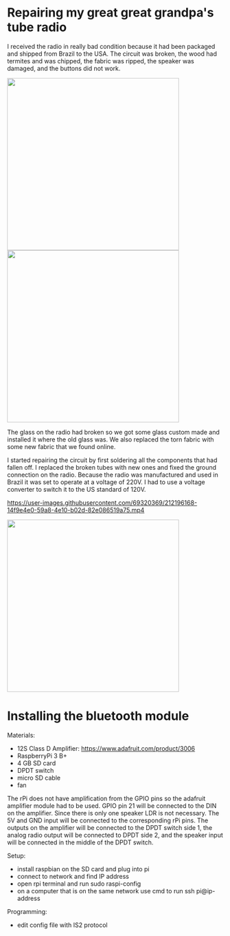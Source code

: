 # Repairing my great great grandpa's tube radio

I received the radio in really bad condition because it had been packaged and shipped from Brazil to the USA. The circuit was broken, the wood had termites and was chipped, the fabric was ripped, the speaker was damaged, and the buttons did not work. 

<img src="https://user-images.githubusercontent.com/69320369/212194215-aec0bbb9-9f6e-48b5-8ae7-3b40f1c04e6c.jpg" width="400" />  <img src="https://user-images.githubusercontent.com/69320369/212194839-070d1e12-a39d-41f0-9db2-2f0564185f9c.jpg" width="400" />

The glass on the radio had broken so we got some glass custom made and installed it where the old glass was. We also replaced the torn fabric with some new fabric that we found online. 

I started repairing the circuit by first soldering all the components that had fallen off. I replaced the broken tubes with new ones and fixed the ground connection on the radio. Because the radio was manufactured and used in Brazil it was set to operate at a voltage of 220V. I had to use a voltage converter to switch it to the US standard of 120V. 

https://user-images.githubusercontent.com/69320369/212196168-14f9e4e0-59a8-4e10-b02d-82e086519a75.mp4

<img src="https://user-images.githubusercontent.com/69320369/212196653-a067b2b4-bb27-4873-a10b-dc72b5ffc6ec.jpg" width="400" />

# Installing the bluetooth module

Materials: 
- 12S Class D Amplifier: https://www.adafruit.com/product/3006
- RaspberryPi 3 B+
- 4 GB SD card
- DPDT switch
- micro SD cable
- fan

The rPi does not have amplification from the GPIO pins so the adafruit amplifier module had to be used. GPIO pin 21 will be connected to the DIN on the amplifier. Since there is only one speaker LDR is not necessary. The 5V and GND input will be connected to the corresponding rPi pins. The outputs on the amplifier will be connected to the DPDT switch side 1, the analog radio output will be connected to DPDT side 2, and the speaker input will be connected in the middle of the DPDT switch. 

Setup: 
- install raspbian on the SD card and plug into pi
- connect to network and find IP address
- open rpi terminal and run sudo raspi-config
- on a computer that is on the same network use cmd to run ssh pi@ip-address

Programming: 
- edit config file with IS2 protocol





